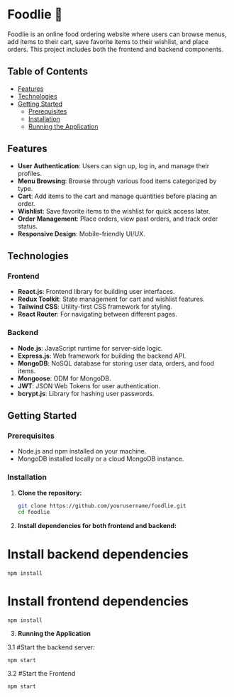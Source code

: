 # Foodlie 🍔

Foodlie is an online food ordering website where users can browse menus, add items to their cart, save favorite items to their wishlist, and place orders. This project includes both the frontend and backend components.

## Table of Contents

- [Features](#features)
- [Technologies](#technologies)
- [Getting Started](#getting-started)
  - [Prerequisites](#prerequisites)
  - [Installation](#installation)
  - [Running the Application](#running-the-application)


## Features

- **User Authentication**: Users can sign up, log in, and manage their profiles.
- **Menu Browsing**: Browse through various food items categorized by type.
- **Cart**: Add items to the cart and manage quantities before placing an order.
- **Wishlist**: Save favorite items to the wishlist for quick access later.
- **Order Management**: Place orders, view past orders, and track order status.
- **Responsive Design**: Mobile-friendly UI/UX.

## Technologies

### Frontend
- **React.js**: Frontend library for building user interfaces.
- **Redux Toolkit**: State management for cart and wishlist features.
- **Tailwind CSS**: Utility-first CSS framework for styling.
- **React Router**: For navigating between different pages.

### Backend
- **Node.js**: JavaScript runtime for server-side logic.
- **Express.js**: Web framework for building the backend API.
- **MongoDB**: NoSQL database for storing user data, orders, and food items.
- **Mongoose**: ODM for MongoDB.
- **JWT**: JSON Web Tokens for user authentication.
- **bcrypt.js**: Library for hashing user passwords.

## Getting Started

### Prerequisites

- Node.js and npm installed on your machine.
- MongoDB installed locally or a cloud MongoDB instance.

### Installation

1. **Clone the repository:**

   ```bash
   git clone https://github.com/yourusername/foodlie.git
   cd foodlie

2. **Install dependencies for both frontend and backend:**
# Install backend dependencies
```cd backend
npm install
```
# Install frontend dependencies
```cd ../client
npm install
```

3.    **Running the Application**

3.1   #Start the backend server:
```cd backend
npm start
````
3.2    #Start the Frontend 

```cd client
npm start
```


